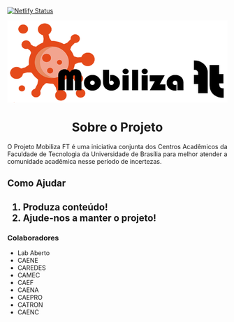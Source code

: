 [![Netlify Status](https://api.netlify.com/api/v1/badges/19a0350f-fc0c-4dc3-aa0e-d3ca21d9a718/deploy-status)](https://app.netlify.com/sites/mobilizaft/deploys)

<img src="img/logo-readme.png" align="center">
<h1 align="center">Sobre o Projeto</h1>
<p align="justify">
    O Projeto Mobiliza FT é uma iniciativa conjunta dos Centros Acadêmicos da Faculdade de Tecnologia da Universidade de Brasília para melhor atender a comunidade acadêmica nesse período de incertezas.
</p>

<h2> Como Ajudar <h2>
<p>
    <ol>
        <li>Produza conteúdo!</li>
        <li>Ajude-nos a manter o projeto!</li>
    </ol>
</p>

<h3> Colaboradores </h3>
<ul>
    <li>Lab Aberto</li>
    <li>CAENE</li>
    <li>CAREDES</li>
    <li>CAMEC</li>
    <li>CAEF</li>
    <li>CAENA</li>
    <li>CAEPRO</li>
    <li>CATRON</li>
    <li>CAENC</li>
</ul>